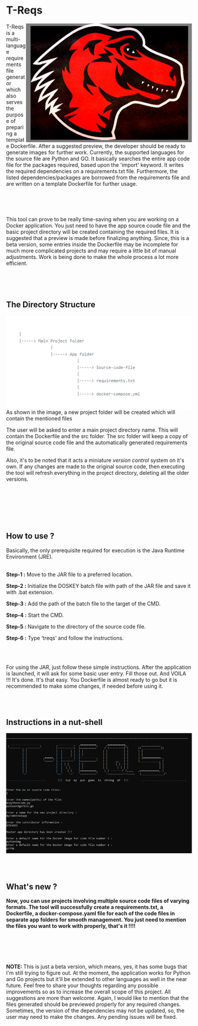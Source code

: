 # T-Reqs

<p><img src="images/treqsimg.jpg" width="450" align="right">T-Reqs is a multi-language requirements file generator which also serves the purpose of preparing a template Dockerfile.  After a suggested preview, the developer should be ready to generate images for further work. Currently, the supported languages for the source file are Python and GO. It basically searches the entire app code file for the packages required, based upon the 'import' keyword. It writes the required dependencies on a requirements.txt file. Furthermore, the listed dependencies/packages are borrowed from the requirements file and are written on a template Dockerfile for further usage.  </p>
<br>
<br><br>
<p>This tool can prove to be really time-saving when you are working on a Docker application. You just need to have the app source coude file and the basic project directory will be created containing the required files. It is suggested that a preview is made before finalizing anything. Since, this is a beta version, some entries inside the Dockerfile may be incomplete for much more complicated projects and may require a little bit of manual adjustments. Work is being done to make the whole process a lot more efficient. </p>
<br>
<p><b><font size="100px"> </font> </b></p><br>

## The Directory Structure

<p><img src="images/newdir.PNG" width="600" align="left"> As shown in the image, a new project folder will be created which will contain the mentioned files<br>

The user will be asked to enter a main project directory name. This will contain the Dockerfile and the src folder. The src folder will keep a copy of the original source code file and the automatically generated requirements file.<br>

Also, it's to be noted that it acts a miniature <i> version control </i> system on it's own. If any changes are made to the original source code, then executing the tool will refresh everything in the project directory, deleting all the older versions.<br></p>
<br>

<p><b><font size="100px"></font></b><br></p>

##  How to use ?

  Basically, the only prerequisite required for execution is the Java Runtime Environment (JRE). <br>
<br>
<p>
  
**Step-1 :**    Move  to  the  JAR  file  to  a  preferred  location. <br>

**Step-2 :**    Initialize  the  DOSKEY  batch  file  with  path  of  the  JAR  file  and  save  it  with  .bat  extension. <br>

**Step-3 :**    Add  the  path  of  the  batch  file  to  the  target  of  the  CMD. <br>

**Step-4 :**    Start  the  CMD. <br>

**Step-5 :**    Navigate  to  the  directory  of  the  source  code  file. <br>

**Step-6 :**    Type  ‘treqs’  and  follow  the  instructions. <br>

</p> <br><br>
        <p>For using the JAR, just follow these simple instructions. After the application is launched, it will ask for some basic user entry. Fill those out. And VOILA !!! It's done. It's that easy. You Dockerfile is almost ready to go but it is recommended to make some changes, if needed before using it. <br> </p>
        <br>
        <br>
        <b>
	
 ## Instructions in a nut-shell  <br>
 
<p> <img src="images/treqsdemoimg1.PNG" align="center" width="800"></p><br>
<br>

## What's new ?  <br>
<p> Now, you can use projects involving multiple source code files of varying formats. The tool will successfully create a requirements.txt, a Dockerfile, a docker-compose.yaml file for each of the code files in separate app folders for smooth management. You just need to mention the files you want to work with properly, that's it !!!! </p>
	<br><br>
 

 
</b><br>
        
  <p><b> NOTE: </b> This is just a beta version, which means, yes, it has some bugs that I'm still trying to figure out. At the moment, the application works for Python and Go projects but it'll be extended to other languages as well in the near future. Feel free to share your thoughts regarding any possible improvements so as to increase the overall scope of this project. All suggestions are more than welcome. Again, I would like to mention that the files generated should be previewed properly for any required changes. Sometimes, the version of the dependencies may not be updated, so, the user may need to make the changes. Any pending issues will be fixed.  </p>
        
        
        
               
       


          
         


